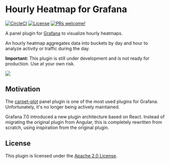# Hourly Heatmap for Grafana

[![CircleCI](https://circleci.com/gh/marcusolsson/grafana-hourly-heatmap-panel.svg?style=svg)](https://circleci.com/gh/marcusolsson/grafana-hourly-heatmap-panel)
[![License](https://img.shields.io/github/license/marcusolsson/grafana-hourly-heatmap-panel)](LICENSE)
[![PRs welcome!](https://img.shields.io/badge/PRs-welcome-brightgreen.svg)](#contribute)

A panel plugin for [Grafana](https://grafana.com) to visualize hourly heatmaps.

An hourly heatmap aggregates data into buckets by day and hour to analyze activity or traffic during the day.

**Important:** This plugin is still under development and is not ready for production. Use at your own risk.

<img src="https://github.com/marcusolsson/grafana-heatmap-panel/blob/master/docs/screenshot.png" />

## Motivation

The [carpet-plot](https://github.com/petrslavotinek/grafana-carpetplot) panel plugin is one of the most used plugins for Grafana. Unfortunately, it's no longer being actively maintained.

Grafana 7.0 introduced a new plugin architecture based on React. Instead of migrating the original plugin from Angular, this is completely rewritten from scratch, using inspiration from the original plugin.

## License

This plugin is licensed under the [Apache 2.0 License](LICENSE).
